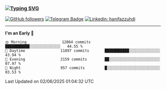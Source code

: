 ### [![Typing SVG](https://readme-typing-svg.herokuapp.com?font=lato&size=22&lines=Hi+There+👋)](https://git.io/typing-svg) 

[![GitHub followers](https://img.shields.io/github/followers/hanifazzuhdi?label=Follow&style=social)](https://github.com/hanifazzuhdi/?tab=follow) 
[![Telegram Badge](https://img.shields.io/badge/-hanif0198-blue?style=social&logo=telegram&link=https://www.t.me/hanif0198/)](https://www.t.me/hanif0198/) 
[![Linkedin: hanifazzuhdi](https://img.shields.io/badge/-hanifazzuhdi-blue?style=flat-square&logo=Linkedin&logoColor=white&link=https://www.linkedin.com/in/hanif-az-zuhdi-69688019b/)](https://www.linkedin.com/in/hanif-az-zuhdi-69688019b/) 

<hr/>

<!--START_SECTION:waka-->
**I'm an Early 🐤** 

```text
🌞 Morning                12064 commits       ███████████░░░░░░░░░░░░░░   44.55 % 
🌆 Daytime                11897 commits       ███████████░░░░░░░░░░░░░░   43.94 % 
🌃 Evening                2159 commits        ██░░░░░░░░░░░░░░░░░░░░░░░   07.97 % 
🌙 Night                  957 commits         █░░░░░░░░░░░░░░░░░░░░░░░░   03.53 % 
```



 Last Updated on 02/06/2025 01:04:32 UTC
<!--END_SECTION:waka-->
